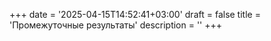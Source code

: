 +++
date = '2025-04-15T14:52:41+03:00'
draft = false
title = 'Промежуточные результаты'
description = ''
+++


